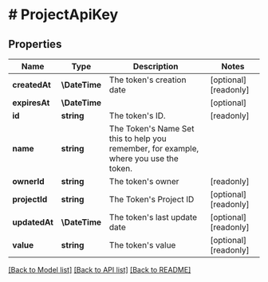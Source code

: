 # # ProjectApiKey

## Properties

Name | Type | Description | Notes
------------ | ------------- | ------------- | -------------
**createdAt** | **\DateTime** | The token&#39;s creation date | [optional] [readonly]
**expiresAt** | **\DateTime** |  | [optional]
**id** | **string** | The token&#39;s ID. | [readonly]
**name** | **string** | The Token&#39;s Name  Set this to help you remember, for example, where you use the token. |
**ownerId** | **string** | The token&#39;s owner | [readonly]
**projectId** | **string** | The Token&#39;s Project ID | [optional] [readonly]
**updatedAt** | **\DateTime** | The token&#39;s last update date | [optional] [readonly]
**value** | **string** | The token&#39;s value | [optional] [readonly]

[[Back to Model list]](../../README.md#models) [[Back to API list]](../../README.md#endpoints) [[Back to README]](../../README.md)
